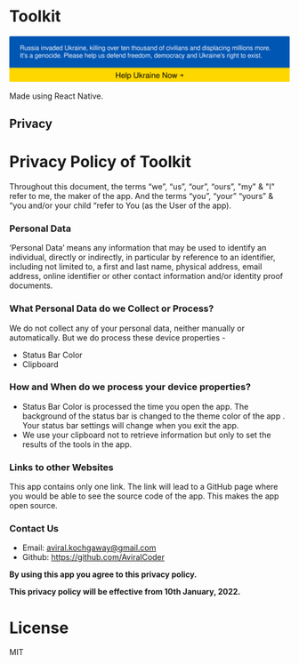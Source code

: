 # Toolkit

[![Stand With Ukraine](https://raw.githubusercontent.com/vshymanskyy/StandWithUkraine/main/banner2-direct.svg)](https://vshymanskyy.github.io/StandWithUkraine/)

Made using React Native.

## Privacy

# Privacy Policy of Toolkit

Throughout this document, the terms “we”, “us”, “our”, “ours”, "my" & "I" refer to me, the maker of the app. And the terms “you”, “your” “yours” & “you and/or your child “refer to You (as the User of the app).

### Personal Data

‘Personal Data’ means any information that may be used to identify an individual, directly or indirectly, in particular by reference to an identifier, including not limited to, a first and last name, physical address, email address, online identifier or other contact information and/or identity proof documents.

### What Personal Data do we Collect or Process?

We do not collect any of your personal data, neither manually or automatically. But we do process these device properties -

-   Status Bar Color
-   Clipboard

### How and When do we process your device properties?

-   Status Bar Color is processed the time you open the app. The background of the status bar is changed to the theme color of the app . Your status bar settings will change when you exit the app.
-   We use your clipboard not to retrieve information but only to set the results of the tools in the app.

### Links to other Websites

This app contains only one link. The link will lead to a GitHub page where you would be able to see the source code of the app. This makes the app open source.

### Contact Us

-   Email: aviral.kochgaway@gmail.com
-   Github: https://github.com/AviralCoder

**By using this app you agree to this privacy policy.**

**This privacy policy will be effective from 10th January, 2022.**

# License

MIT

